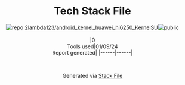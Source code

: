 <!--
&lt;--- Readme.md Snippet without images Start ---&gt;
## Tech Stack
2lambda123/android_kernel_huawei_hi6250_KernelSU is built on the following main stack:



Full tech stack [here](/techstack.md)

&lt;--- Readme.md Snippet without images End ---&gt;

&lt;--- Readme.md Snippet with images Start ---&gt;
## Tech Stack
2lambda123/android_kernel_huawei_hi6250_KernelSU is built on the following main stack:



Full tech stack [here](/techstack.md)

&lt;--- Readme.md Snippet with images End ---&gt;
-->
<div align="center">

# Tech Stack File
![](https://img.stackshare.io/repo.svg "repo") [2lambda123/android_kernel_huawei_hi6250_KernelSU](https://github.com/2lambda123/android_kernel_huawei_hi6250_KernelSU)![](https://img.stackshare.io/public_badge.svg "public")
<br/><br/>
|0<br/>Tools used|01/09/24 <br/>Report generated|
|------|------|
</div>

<br/>
<div align='center'>

Generated via [Stack File](https://github.com/marketplace/stack-file)
